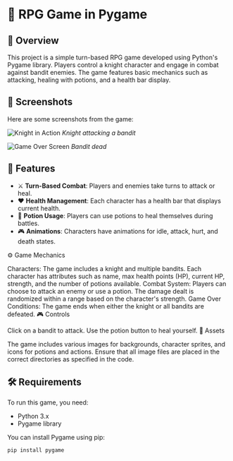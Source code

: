# 🏰 RPG Game in Pygame

## 📜 Overview
This project is a simple turn-based RPG game developed using Python's Pygame library. Players control a knight character and engage in combat against bandit enemies. The game features basic mechanics such as attacking, healing with potions, and a health bar display.
## 📸 Screenshots
Here are some screenshots from the game:

![Knight in Action](screenshots/knight_action.png)
*Knight attacking a bandit*

![Game Over Screen](screenshots/game_over.png)
*Bandit dead*


## 🌟 Features
- ⚔️ **Turn-Based Combat**: Players and enemies take turns to attack or heal.
- ❤️ **Health Management**: Each character has a health bar that displays current health.
- 🧪 **Potion Usage**: Players can use potions to heal themselves during battles.
- 🎮 **Animations**: Characters have animations for idle, attack, hurt, and death states.

⚙️ Game Mechanics

Characters: The game includes a knight and multiple bandits. Each character has attributes such as name, max health points (HP), current HP, strength, and the number of potions available.
Combat System: Players can choose to attack an enemy or use a potion. The damage dealt is randomized within a range based on the character's strength.
Game Over Conditions: The game ends when either the knight or all bandits are defeated.
🎮 Controls

Click on a bandit to attack.
Use the potion button to heal yourself.
🎨 Assets

The game includes various images for backgrounds, character sprites, and icons for potions and actions. Ensure that all image files are placed in the correct directories as specified in the code.



## 🛠️ Requirements
To run this game, you need:
- Python 3.x
- Pygame library

You can install Pygame using pip:

```bash
pip install pygame
